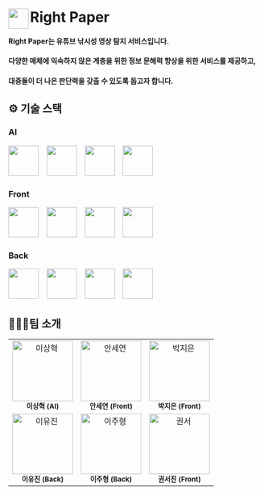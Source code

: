 <div>
  <img src="https://github.com/user-attachments/assets/1aaa4fdf-5838-4d5f-bca0-a0f9269cde7c" width="40" align="left">
  <h1>Right Paper</h1>
</div>

#### Right Paper는 유튜브 낚시성 영상 탐지 서비스입니다. 

#### 다양한 매체에 익숙하지 않은 계층을 위한 정보 문해력 향상을 위한 서비스를 제공하고, 

#### 대중들이 더 나은 판단력을 갖출 수 있도록 돕고자 합니다.

## ⚙️ 기술 스택
### AI
<div>
  <img src="https://cdn.jsdelivr.net/gh/devicons/devicon@latest/icons/python/python-original.svg" width="60" height="60"/>
  &nbsp;&nbsp;
  <img src="https://cdn.jsdelivr.net/gh/devicons/devicon@latest/icons/pytorch/pytorch-original.svg" width="60" height="60"/>
  &nbsp;&nbsp;
  <img src="https://cdn.jsdelivr.net/gh/devicons/devicon@latest/icons/jupyter/jupyter-original-wordmark.svg" width="60" height="60"/>
  &nbsp;&nbsp;
  <img src="https://cdn.jsdelivr.net/gh/devicons/devicon@latest/icons/googlecloud/googlecloud-original.svg" width="60" height="60"/>
</div>    

### Front
<div>
  <img src="https://cdn.jsdelivr.net/gh/devicons/devicon@latest/icons/typescript/typescript-original.svg" width="60" height="60"/>
  &nbsp;&nbsp;
  <img src="https://cdn.jsdelivr.net/gh/devicons/devicon@latest/icons/react/react-original-wordmark.svg" width="60" height="60"/>    
  &nbsp;&nbsp;
  <img src="https://cdn.jsdelivr.net/gh/devicons/devicon@latest/icons/nextjs/nextjs-original.svg" width="60" height="60"/>
  &nbsp;&nbsp;
  <img src="https://cdn.jsdelivr.net/gh/devicons/devicon@latest/icons/tailwindcss/tailwindcss-original.svg" width="60" height="60"/>        
</div>
            
### Back
<div>
  <img src="https://cdn.jsdelivr.net/gh/devicons/devicon@latest/icons/python/python-original.svg" width="60" height="60"/>
  &nbsp;&nbsp;
  <img src="https://github.com/user-attachments/assets/db914b89-a96b-4a63-bacd-4cd58ba43985" width="60" height="60"/>
  &nbsp;&nbsp;
  <img src="https://cdn.jsdelivr.net/gh/devicons/devicon@latest/icons/mysql/mysql-original.svg" width="60" height="60"/>
  &nbsp;&nbsp;
  <img src="https://cdn.jsdelivr.net/gh/devicons/devicon@latest/icons/amazonwebservices/amazonwebservices-plain-wordmark.svg" width="60" height="60"/> 
</div>

## 🧑🏻‍💻팀 소개
<table>
  <tbody>
    <tr>
      <td align="center"><a href="https://github.com/Sangvierr"><img src="https://avatars.githubusercontent.com/u/165464507?v=4" width="120px;" alt="이상혁"/></a><br /><sub><b>이상혁 (AI)</b></sub><br /></td>
      <td align="center"><a href="https://github.com/Ahnsaeyeon"><img src="https://avatars.githubusercontent.com/u/127393133?v=4" width="120px;" alt="안세연"/></a><br /><sub><b>안세연 (Front)</b></sub><br /></td>
      <td align="center"><a href="https://github.com/jieun0824"><img src="https://avatars.githubusercontent.com/u/86359553?v=4" width="120px;" alt="박지은"/></a><br /><sub><b>박지은 (Front)</b></sub><br /></td>
     <tr/>
      <td align="center"><a href="https://github.com/2uwls"><img src="https://avatars.githubusercontent.com/u/101469780?v=4" width="120px;" alt="이유진"/></a><br /><sub><b>이유진 (Back)</b></sub><br /></td>
      <td align="center"><a href="https://github.com/Jubroooo"><img src="https://avatars.githubusercontent.com/u/127478342?v=4" width="120px;" alt="이주형"/></a><br /><sub><b>이주형 (Back)</b></sub><br /></td>
      <td align="center"><a href="https://github.com/b0xercat"><img src="https://avatars.githubusercontent.com/u/97675977?v=4" width="120px;" alt="권서"/></a><br /><sub><b>권서진 (Front)</b></sub><br /></td>
    </tr>
  </tbody>
</table>
